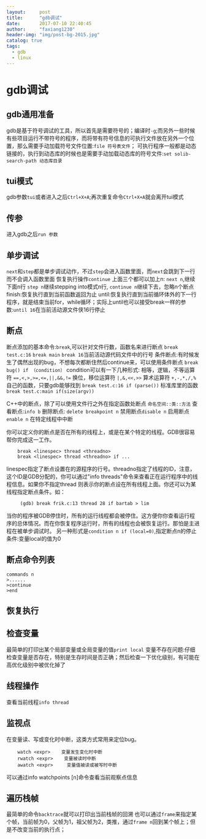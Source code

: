 ```yaml
---
layout:     post
title:      "gdb调试"
date:       2017-07-10 22:40:45
author:     "faxiang1230"
header-img: "img/post-bg-2015.jpg"
catalog: true
tags:
  - gdb
  - linux
---
```

# gdb调试

## gdb通用准备
gdb是基于符号调试的工具，所以首先是需要符号的；编译时`-g`;而另外一些时候有些项目运行不带符号的程序，而将带有符号信息的可执行文件放在另外一个位置，那么需要手动加载符号文件位置:`file 符号表文件`；
可执行程序一般都是动态链接的，执行到动态库的时候也是需要手动加载动态库的符号文件:`set solib-search-path 动态库目录`
## tui模式
gdb参数`tui`或者进入之后`Ctrl+X+A`;再次重复命令`Ctrl+X+A`就会离开tui模式
## 传参
进入gdb之后`run 参数`
## 单步调试
`next`和`step`都是单步调试动作，不过`step`会进入函数里面，而`next`会跳到下一行而不会调入函数里面
恢复执行操作`continue`
上面三个都可以加上n:
`next n`,继续下面n行
`step n`继续stepping into模式n行,
`continue n`继续下去，忽略n个断点
finish:恢复执行直到当前函数返回为止
until:恢复执行直到当前循环体外的下一行程序，就是结束当前for，while循环；实际上until也可以接受break一样的参数:`until 16`在当前活动源文件侠16行停止
## 断点
断点添加的基本命令:`break`,可以针对文件行数，函数名来进行断点
`break test.c:16`
`break main`
`break 16`当前活动源代码文件中的行号
条件断点:有时候发生了偶然出现的bug，不想每次都断住然后continue来，可以使用条件断点
`break bug() if （condition）`
condition可以有一下几种形式:
相等，逻辑，不等运算符
`==,<,>,>=,<=,||,&&,!=`
换位，移位运算符
`|,&,<<,>>`
算术运算符
`+,-,*,/,%`
自己的函数，只要gdb能够找到
`break test.c:16 if (parse())`
标准库里的函数
`break test.c:main if(size(argv))`

C++中的断点，除了可以使用文件行之外在指定函数处断点
`命名空间::类::方法`
查看断点:`info b`
删除断点:
`delete breakpoint n`
禁用断点`disable n`
启用断点`enable n`
在特定线程中中断

你可以定义你的断点是否在所有的线程上，或是在某个特定的线程。GDB很容易帮你完成这一工作。
```
    break <linespec> thread <threadno>
    break <linespec> thread <threadno> if ...
```
linespec指定了断点设置在的源程序的行号。threadno指定了线程的ID，注意，这个ID是GDB分配的，你可以通过"info threads"命令来查看正在运行程序中的线程信息。如果你不指定thread <threadno>则表示你的断点设在所有线程上面。你还可以为某线程指定断点条件。如：
```
     (gdb) break frik.c:13 thread 28 if bartab > lim
```
当你的程序被GDB停住时，所有的运行线程都会被停住。这方便你你查看运行程序的总体情况。而在你恢复程序运行时，所有的线程也会被恢复运行。那怕是主进程在被单步调试时。
另一种形式是`condition n if (local=0)`,指定断点n的停止条件:变量local的值为0

## 断点命令列表
```
commands n
>......
>continue
>end
```
## 恢复执行

## 检查变量
最简单的打印出某个局部变量或全局变量的值`print local`
变量不存在问题:仔细检查变量是否存在，特别是生存时间是否正确；然后检查一下优化级别，有可能在高优化级别中被优化掉了
## 线程操作
查看当前线程`info thread`
## 监视点
在变量读、写或变化时中断，这类方式常用来定位bug。
```
    watch <expr>    变量发生变化时中断
    rwatch <expr>    变量被读时中断
    awatch <expr>     变量值被读或被写时中断
```
可以通过info watchpoints [n]命令查看当前观察点信息
## 遍历栈帧
最简单的命令`backtrace`就可以打印出当前栈帧的回溯
也可以通过`frame`来指定某个帧，当前帧为0，父帧为1，祖父帧为2，类推，通过`frame n`回到某个帧上；但是不改变当前的执行点；
